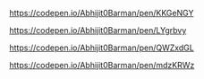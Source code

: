 https://codepen.io/Abhijit0Barman/pen/KKGeNGY

https://codepen.io/Abhijit0Barman/pen/LYgrbvy

https://codepen.io/Abhijit0Barman/pen/QWZxdGL

https://codepen.io/Abhijit0Barman/pen/mdzKRWz